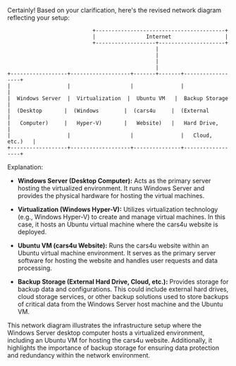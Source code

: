 Certainly! Based on your clarification, here's the revised network diagram reflecting your setup:

```
                           +-----------------------------------------+
                           |                Internet                 |
                           +-------------------+---------------------+
                                               |
                                               |
                                               |
                                               |
+------------------+-------------------+-------+-------+------------------+
|                  |                   |               |                  |
|  Windows Server  |  Virtualization  |  Ubuntu VM   |  Backup Storage  |
|  (Desktop       |  (Windows        |  (cars4u     |  (External       |
|   Computer)     |   Hyper-V)       |   Website)   |   Hard Drive,    |
|                  |                   |               |   Cloud, etc.)   |
+------------------+-------------------+---------------+------------------+
```

Explanation:

- **Windows Server (Desktop Computer):** Acts as the primary server hosting the virtualized environment. It runs Windows Server and provides the physical hardware for hosting the virtual machines.

- **Virtualization (Windows Hyper-V):** Utilizes virtualization technology (e.g., Windows Hyper-V) to create and manage virtual machines. In this case, it hosts an Ubuntu virtual machine where the cars4u website is deployed.

- **Ubuntu VM (cars4u Website):** Runs the cars4u website within an Ubuntu virtual machine environment. It serves as the primary server software for hosting the website and handles user requests and data processing.

- **Backup Storage (External Hard Drive, Cloud, etc.):** Provides storage for backup data and configurations. This could include external hard drives, cloud storage services, or other backup solutions used to store backups of critical data from the Windows Server host machine and the Ubuntu VM.

This network diagram illustrates the infrastructure setup where the Windows Server desktop computer hosts a virtualized environment, including an Ubuntu VM for hosting the cars4u website. Additionally, it highlights the importance of backup storage for ensuring data protection and redundancy within the network environment.